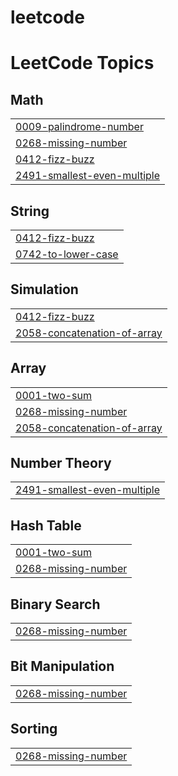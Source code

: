 # leetcode
<!---LeetCode Topics Start-->
# LeetCode Topics
## Math
|  |
| ------- |
| [0009-palindrome-number](https://github.com/ajmiyasalam/leetcode/tree/master/0009-palindrome-number) |
| [0268-missing-number](https://github.com/ajmiyasalam/leetcode/tree/master/0268-missing-number) |
| [0412-fizz-buzz](https://github.com/ajmiyasalam/leetcode/tree/master/0412-fizz-buzz) |
| [2491-smallest-even-multiple](https://github.com/ajmiyasalam/leetcode/tree/master/2491-smallest-even-multiple) |
## String
|  |
| ------- |
| [0412-fizz-buzz](https://github.com/ajmiyasalam/leetcode/tree/master/0412-fizz-buzz) |
| [0742-to-lower-case](https://github.com/ajmiyasalam/leetcode/tree/master/0742-to-lower-case) |
## Simulation
|  |
| ------- |
| [0412-fizz-buzz](https://github.com/ajmiyasalam/leetcode/tree/master/0412-fizz-buzz) |
| [2058-concatenation-of-array](https://github.com/ajmiyasalam/leetcode/tree/master/2058-concatenation-of-array) |
## Array
|  |
| ------- |
| [0001-two-sum](https://github.com/ajmiyasalam/leetcode/tree/master/0001-two-sum) |
| [0268-missing-number](https://github.com/ajmiyasalam/leetcode/tree/master/0268-missing-number) |
| [2058-concatenation-of-array](https://github.com/ajmiyasalam/leetcode/tree/master/2058-concatenation-of-array) |
## Number Theory
|  |
| ------- |
| [2491-smallest-even-multiple](https://github.com/ajmiyasalam/leetcode/tree/master/2491-smallest-even-multiple) |
## Hash Table
|  |
| ------- |
| [0001-two-sum](https://github.com/ajmiyasalam/leetcode/tree/master/0001-two-sum) |
| [0268-missing-number](https://github.com/ajmiyasalam/leetcode/tree/master/0268-missing-number) |
## Binary Search
|  |
| ------- |
| [0268-missing-number](https://github.com/ajmiyasalam/leetcode/tree/master/0268-missing-number) |
## Bit Manipulation
|  |
| ------- |
| [0268-missing-number](https://github.com/ajmiyasalam/leetcode/tree/master/0268-missing-number) |
## Sorting
|  |
| ------- |
| [0268-missing-number](https://github.com/ajmiyasalam/leetcode/tree/master/0268-missing-number) |
<!---LeetCode Topics End-->
